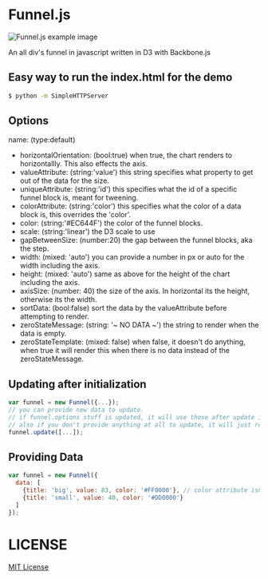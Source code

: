 Funnel.js
=========

![Funnel.js example image](https://github.com/inlineblock/funnel.js/raw/master/example.png)

An all div's funnel in javascript written in D3 with Backbone.js

## Easy way to run the index.html for the demo
```bash
$ python -m SimpleHTTPServer
```

## Options
name: (type:default)
* horizontalOrientation: (bool:true) when true, the chart renders to horizontallly. This also effects the axis.
* valueAttribute: (string:'value') this string specifies what property to get out of the data for the size.
* uniqueAttribute: (string:'id') this specifies what the id of a specific funnel block is, meant for tweening.
* colorAttribute: (string:'color') this specifies what the color of a data block is, this overrides the 'color'.
* color: (string:'#EC644F') the color of the funnel blocks.
* scale: (string:'linear') the D3 scale to use
* gapBetweenSize: (number:20) the gap between the funnel blocks, aka the step.
* width: (mixed: 'auto') you can provide a number in px or auto for the width including the axis.
* height: (mixed: 'auto') same as above for the height of the chart including the axis.
* axisSize: (number: 40) the size of the axis. In horizontal its the height, otherwise its the width.
* sortData: (bool:false) sort the data by the valueAttribute before attempting to render.
* zeroStateMessage: (string: '~ NO DATA ~') the string to render when the data is empty.
* zeroStateTemplate: (mixed: false) when false, it doesn't do anything, when true it will render this when there is no data instead of the zeroStateMessage.

## Updating after initialization
```javascript
var funnel = new Funnel({...});
// you can provide new data to update. 
// if funnel.options stuff is updated, it will use those after update is called.
// also if you don't provide anything at all to update, it will just render the options updated.
funnel.update([...]);
```

## Providing Data
```javascript
var funnel = new Funnel({
  data: [
    {title: 'big', value: 83, color: '#FF0000'}, // color attribute isn't required, since the default color is set to something by default
    {title: 'small', value: 40, color: '#DD0000'}
  ]
});
```

LICENSE
=======
[MIT License](http://opensource.org/licenses/MIT)
